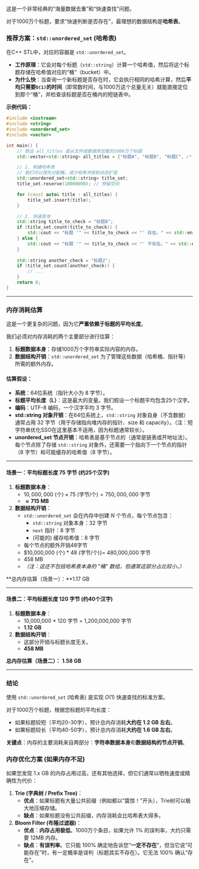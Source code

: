 这是一个非常经典的“海量数据去重”和“快速查找”问题。

对于1000万个标题，要求“快速判断是否存在”，最理想的数据结构是**哈希表**。



### 推荐方案：`std::unordered_set` (哈希表)

在C++ STL中，对应的容器是 `std::unordered_set`。

- **工作原理**：它会对每个标题（`std::string`）计算一个哈希值，然后将这个标题存储在哈希值对应的“桶”（bucket）中。
- **为什么快**：当查询一个新标题是否存在时，它会执行相同的哈希计算，然后**平均只需要`O(1)`的时间**（即常数时间，与1000万这个总量无关）就能直接定位到那个“桶”，并检查该标题是否在桶内的短链表中。

**示例代码：**

```cpp
#include <iostream>
#include <string>
#include <unordered_set>
#include <vector>

int main() {
    // 假设 all_titles 是从文件或数据库加载的1000万个标题
    std::vector<std::string> all_titles = {"标题A", "标题B", "标题C", /* ... 1000万个 ... */};

    // 1. 构建哈希表
    // 我们可以预先分配桶，减少哈希冲突和动态扩容
    std::unordered_set<std::string> title_set;
    title_set.reserve(10000000); // 预留空间

    for (const auto& title : all_titles) {
        title_set.insert(title);
    }

    // 2. 快速查询
    std::string title_to_check = "标题B";
    if (title_set.count(title_to_check)) {
        std::cout << "标题 '" << title_to_check << "' 存在。" << std::endl;
    } else {
        std::cout << "标题 '" << title_to_check << "' 不存在。" << std::endl;
    }
    
    std::string another_check = "标题Z";
    if (title_set.count(another_check)) {
        // ...
    }
    return 0;
}
```

------



### 内存消耗估算

这是一个更复杂的问题，因为它**严重依赖于标题的平均长度**。

我们必须对内存消耗的两个主要部分进行估算：

1. **标题数据本身**：存储1000万个字符串实际内容的内存。
2. **数据结构开销**：`std::unordered_set` 为了管理这些数据（哈希桶、指针等）所需的额外内存。



#### 估算假设：

- **系统**：64位系统（指针大小为 8 字节）。
- **标题平均长度（L）**：这是最大的变量。我们假设一个标题平均包含25个汉字。
- **编码**：UTF-8 编码，一个汉字平均 3 字节。
- **std::string 对象开销**：在64位系统上，`std::string` 对象自身（不含数据）通常占用 32 字节（用于存储指向堆内存的指针、size 和 capacity）。（注：短字符串优化SSO在这里基本不适用，因为标题通常较长）。
- **unordered_set 节点开销**：哈希表是基于节点的（通常是链表或开地址法）。每个节点除了存储 `std::string` 对象外，还需要一个指向下一个节点的指针（8 字节）和可能缓存的哈希值（8 字节）。

------



#### 场景一：平均标题长度 75 字节 (约25个汉字)

1. **标题数据本身**：
   - $10,000,000 \text{ (个)} \times 75 \text{ (字节/个)} = 750,000,000 \text{ 字节}$
   - **$\approx 715 \text{ MB}$**
2. **数据结构开销**：
   - `std::unordered_set` 会在内存中创建 $N$ 个节点，每个节点包含：
     - `std::string` 对象本身：32 字节
     - `next` 指针：8 字节
     - (可能的) 缓存哈希值：8 字节
   - 每个节点的额外开销48字节
   - $10,000,000  (个) * 48  (字节/个)}= 480,000,000 字节
   - 458 MB
   - *（注：这还不包括哈希表本身的 "桶" 数组，但通常这部分占比较小。）*

**总内存估算（场景一）：**1.17 GB

------



#### 场景二：平均标题长度 120 字节 (约40个汉字)

1. **标题数据本身**：
   - 10,000,000 * 120  字节 = 1,200,000,000 字节
   - **1.12 GB**
2. **数据结构开销**：
   - 这部分开销与标题长度无关。
   - **458 MB**

**总内存估算（场景二）：** **1.58 GB**

------



### 结论

使用 `std::unordered_set` (哈希表) 是实现 $O(1)$ 快速查找的标准方案。

对于1000万个标题，根据您标题的平均长度：

- 如果标题较短（平均20-30字），预计总内存消耗**大约在 1.2 GB 左右**。
- 如果标题较长（平均40-50字），预计总内存消耗**大约在 1.6 GB 左右**。

**关键点**：内存的主要消耗来自两部分：**字符串数据本身**和**数据结构的节点开销**。



### 内存优化方案 (如果内存不足)

如果您发现 1.x GB 的内存占用过高，还有其他选择，但它们通常以牺牲速度或精确性为代价：

1. **Trie (字典树 / Prefix Tree)**：
   - **优点**：如果标题有大量公共前缀（例如都以“震惊！”开头），Trie树可以极大地压缩存储。
   - **缺点**：如果标题没有公共前缀，内存消耗会比哈希表大得多。
2. **Bloom Filter (布隆过滤器)**：
   - **优点**：**内存占用极低**。1000万个条目，如果允许 1% 的误判率，大约只需要 12MB 内存。
   - **缺点**：**有误判率**。它只能 100% 确定地告诉您“**一定不存在**”，但当它说“可能存在”时，有一定概率是误判（标题其实不存在）。它无法 100% 确认“存在”。